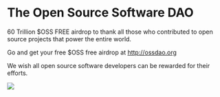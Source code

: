 # The Open Source Software DAO


60 Trillion $OSS FREE airdrop to thank all those who contributed to open source projects that power the entire world.

Go and get your free $OSS free airdrop at http://ossdao.org

We wish all open source software developers can be rewarded for their efforts.


![](https://ossdao.org/static/images/card.jpg)
